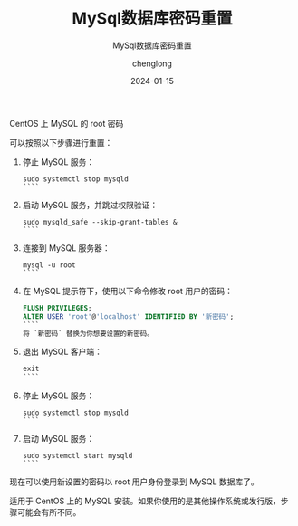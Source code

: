 ﻿---
layout:     post
title:      MySql数据库密码重置
subtitle:   MySql数据库密码重置
date:       2024-01-15
author:     chenglong
header-img: img/post-bg-ios9-web.jpg
catalog: true
tags:

- Mysql

---

CentOS 上 MySQL 的 root 密码

可以按照以下步骤进行重置：

1. 停止 MySQL 服务：
   `````shell
   sudo systemctl stop mysqld
   ````

2. 启动 MySQL 服务，并跳过权限验证：
   `````shell
   sudo mysqld_safe --skip-grant-tables &
   ````

3. 连接到 MySQL 服务器：
   `````shell
   mysql -u root
   ````

4. 在 MySQL 提示符下，使用以下命令修改 root 用户的密码：
   `````sql
   FLUSH PRIVILEGES;
   ALTER USER 'root'@'localhost' IDENTIFIED BY '新密码';
   ````
   将 `新密码` 替换为你想要设置的新密码。

5. 退出 MySQL 客户端：
   `````sql
   exit
   ````

6. 停止 MySQL 服务：
   `````shell
   sudo systemctl stop mysqld
   ````

7. 启动 MySQL 服务：
   `````shell
   sudo systemctl start mysqld
   ````

现在可以使用新设置的密码以 root 用户身份登录到 MySQL 数据库了。

适用于 CentOS 上的 MySQL 安装。如果你使用的是其他操作系统或发行版，步骤可能会有所不同。